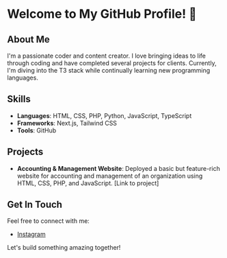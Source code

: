 # Welcome to My GitHub Profile! 👋

## About Me
I'm a passionate coder and content creator. I love bringing ideas to life through coding and have completed several projects for clients. Currently, I'm diving into the T3 stack while continually learning new programming languages.

## Skills
- **Languages**: HTML, CSS, PHP, Python, JavaScript, TypeScript
- **Frameworks**: Next.js, Tailwind CSS
- **Tools**: GitHub

## Projects
- **Accounting & Management Website**: Deployed a basic but feature-rich website for accounting and management of an organization using HTML, CSS, PHP, and JavaScript. [Link to project]

## Get In Touch
Feel free to connect with me:
- [Instagram](https://instagram.com/shishir.karkeraa)

Let's build something amazing together!
